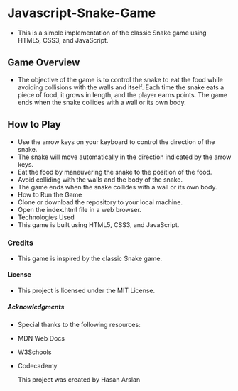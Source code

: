 # Javascript-Snake-Game

 
* This is a simple implementation of the classic Snake game using HTML5, CSS3, and JavaScript.

## Game Overview
* The objective of the game is to control the snake to eat the food while avoiding collisions with the walls and itself. Each time the snake eats a piece of food, it grows in length, and the player earns points. The game ends when the snake collides with a wall or its own body.

## How to Play
* Use the arrow keys on your keyboard to control the direction of the snake.
* The snake will move automatically in the direction indicated by the arrow keys.
* Eat the food by maneuvering the snake to the position of the food.
* Avoid colliding with the walls and the body of the snake.
* The game ends when the snake collides with a wall or its own body.
* How to Run the Game
* Clone or download the repository to your local machine.
* Open the index.html file in a web browser.
* Technologies Used
* This game is built using HTML5, CSS3, and JavaScript.

### Credits
* This game is inspired by the classic Snake game.

#### License
* This project is licensed under the MIT License.

##### Acknowledgments
* Special thanks to the following resources:

* MDN Web Docs
* W3Schools
* Codecademy



  <p>This project was created by Hasan Arslan</p>
